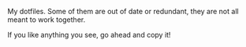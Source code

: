 My dotfiles. Some of them are out of date or redundant, they are not
all meant to work together.

If you like anything you see, go ahead and copy it!
